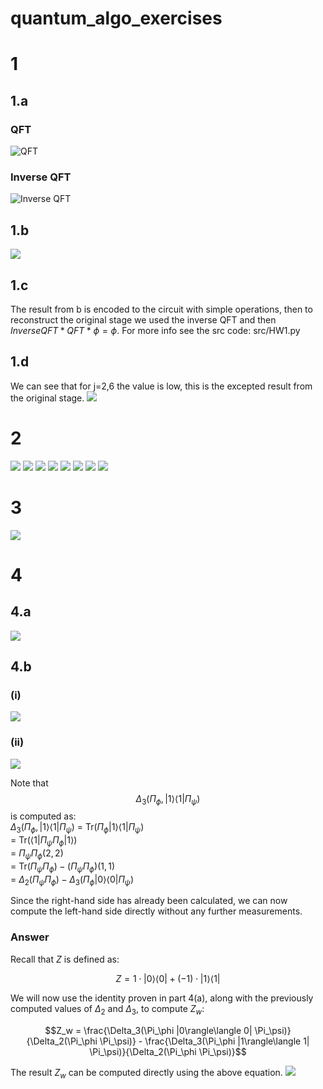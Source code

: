 # quantum_algo_exercises
# 1
## 1.a

### QFT
![QFT](docs/QFT.png)

### Inverse QFT
![Inverse QFT](docs/Inverse_QFT.png)

## 1.b
![](docs/1_b.jpeg)

## 1.c
The result from b is encoded to the circuit with simple operations, then to reconstruct the original stage we used the inverse QFT and then $InverseQFT*QFT* \phi=\phi$. For more info see the src code: src/HW1.py

## 1.d
We can see that for j=2,6 the value is low, this is the excepted result from the original stage. 
![](docs/1_d.png)
# 2
![](docs/pdf/1.jpg)
![](docs/pdf/2.jpg)
![](docs/pdf/3.jpg)
![](docs/pdf/4.jpg)
![](docs/pdf/5.jpg)
![](docs/pdf/6.jpg)
![](docs/pdf/7.jpg)
![](docs/pdf/8.jpg)

# 3
![](docs/3.png)


# 4
## 4.a
![](docs/4_a.png)

## 4.b
### (i)
![](docs/overlap2.png)
### (ii)
![](docs/overlap3.png)

Note that
$$\Delta_3(\Pi_\phi, |1\rangle\langle 1| \Pi_\psi)$$
is computed as:<br>
$\Delta_3(\Pi_\phi, |1\rangle\langle 1| \Pi_\psi)$ = $\text{Tr}(\Pi_\phi |1\rangle\langle 1| \Pi_\psi)$ <br>
= $\text{Tr}(\langle 1| \Pi_\psi \Pi_\phi |1\rangle)$ <br>
= ${\Pi_\psi \Pi_\phi} (2, 2)$ <br>
= $\text{Tr}(\Pi_\psi \Pi_\phi) - (\Pi_\psi \Pi_\phi)(1,1)$ <br>
= $\Delta_2(\Pi_\psi \Pi_\phi) - \Delta_3(\Pi_\phi |0\rangle\langle 0| \Pi_\psi)$ <br>

Since the right-hand side has already been calculated, we can now compute the left-hand side directly without any further measurements.
### Answer
Recall that $Z$ is defined as:

$$Z = 1 \cdot |0\rangle\langle 0| + (-1) \cdot |1\rangle\langle 1|$$


We will now use the identity proven in part 4(a), along with the previously computed values of $\Delta_2$ and $\Delta_3$, to compute $Z_w$:

$$Z_w = \frac{\Delta_3(\Pi_\phi |0\rangle\langle 0| \Pi_\psi)}{\Delta_2(\Pi_\phi \Pi_\psi)} - \frac{\Delta_3(\Pi_\phi |1\rangle\langle 1| \Pi_\psi)}{\Delta_2(\Pi_\phi \Pi_\psi)}$$

The result $Z_w$ can be computed directly using the above equation.
![](docs/z.png)
